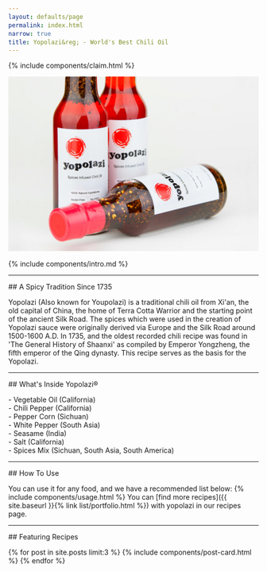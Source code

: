 ```yaml
---
layout: defaults/page
permalink: index.html
narrow: true
title: Yopolazi&reg; - World's Best Chili Oil
---
```


{% include components/claim.html %}

<div class="card mb-3">
    <img class="card-img-top" src = "/theme/img/banner.jpg">
</div>

{% include components/intro.md %}

<hr>
## A Spicy Tradition Since 1735

Yopolazi (Also known for Youpolazi) is a traditional chili oil from Xi'an, the old capital of China, the home of Terra Cotta Warrior and the starting point of the ancient Silk Road. The spices which were used in the creation of Yopolazi sauce were originally derived via Europe and the Silk Road around 1500-1600 A.D. In 1735, and the oldest recorded chili recipe was found in 'The General History of Shaanxi' as compiled by Emperor Yongzheng, the fifth emperor of the Qing dynasty. This recipe serves as the basis for the Yopolazi.

<hr>
## What's Inside Yopolazi&reg;
<p>
	- Vegetable Oil (California)<br>
	- Chili Pepper (California)<br>
	- Pepper Corn (Sichuan)<br>
	- White Pepper (South Asia)<br>
	- Seasame (India)<br>
	- Salt (California)<br>
	- Spices Mix (Sichuan, South Asia, South America)<br>

</p>

<hr>
## How To Use

You can use it for any food, and we have a recommended list below:
{% include components/usage.html %}
You can [find more recipes]({{ site.baseurl }}{% link list/portfolio.html %}) with yopolazi in our recipes page.


<hr>
## Featuring Recipes

{% for post in site.posts limit:3 %}
{% include components/post-card.html %}
{% endfor %}


